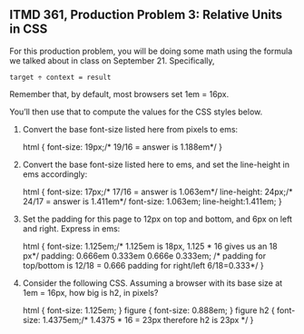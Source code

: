 ## ITMD 361, Production Problem 3: Relative Units in CSS

For this production problem, you will be doing some math using the formula we talked about in class
on September 21. Specifically,

    target ÷ context = result

Remember that, by default, most browsers set 1em = 16px.

You’ll then use that to compute the values for the CSS styles below.

1. Convert the base font-size listed here from pixels to ems:

      html {
        font-size: 19px;/*  19/16 = answer is 1.188em*/
      }

2.  Convert the base font-size listed here to ems, and set the line-height in ems accordingly:

      html {
        font-size: 17px;/*  17/16 = answer is 1.063em*/
        line-height: 24px;/* 24/17 = answer is 1.411em*/
        font-size: 1.063em;
        line-height:1.411em;
      }

3. Set the padding for this page to 12px on top and bottom, and 6px on left and right. Express in
ems:

      html {
        font-size: 1.125em;/* 1.125em is 18px, 1.125 * 16 gives us an 18 px*/
        padding: 0.666em 0.333em 0.666e 0.333em; /* padding for top/bottom is 12/18 = 0.666 padding for right/left 6/18=0.333*/
      }

4. Consider the following CSS. Assuming a browser with its base size at 1em = 16px, how big is h2,
in pixels?

      html {
        font-size: 1.125em;
      }
      figure {
        font-size: 0.888em;
      }
      figure h2 {
        font-size: 1.4375em;/* 1.4375 * 16 = 23px therefore h2 is 23px */
      }
